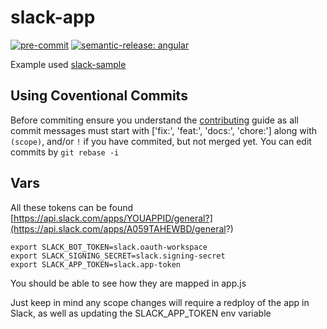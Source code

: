 # slack-app
[![pre-commit](https://img.shields.io/badge/pre--commit-enabled-brightgreen?logo=pre-commit)](https://github.com/pre-commit/pre-commit)
[![semantic-release: angular](https://img.shields.io/badge/semantic--release-angular-e10079?logo=semantic-release)](https://github.com/semantic-release/semantic-release)


Example used [slack-sample](https://github.com/slack-samples/bolt-js-upgrade-app/blob/main/app.js)
## Using Coventional Commits

Before commiting ensure you understand the [contributing](CONTRIBUTING.md) guide as all commit messages must start with ['fix:', 'feat:', 'docs:', 'chore:'] along with `(scope)`, and/or `!` if you have commited, but not
merged yet. You can edit commits by `git rebase -i`

## Vars

All these tokens can be found [https://api.slack.com/apps/YOUAPPID/general?](https://api.slack.com/apps/A059TAHEWBD/general?)

```shell
export SLACK_BOT_TOKEN=slack.oauth-workspace
export SLACK_SIGNING_SECRET=slack.signing-secret
export SLACK_APP_TOKEN=slack.app-token
```
You should be able to see how they are mapped in app.js

Just keep in mind any scope changes will require a redploy of the app in Slack, as well as updating the SLACK_APP_TOKEN env variable